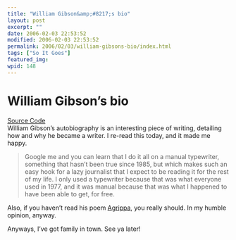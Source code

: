 ```yaml
---
title: "William Gibson&amp;#8217;s bio"
layout: post
excerpt: ""
date: 2006-02-03 22:53:52
modified: 2006-02-03 22:53:52
permalink: 2006/02/03/william-gibsons-bio/index.html
tags: ["So It Goes"]
featured_img: 
wpid: 148
---
```


# William Gibson&#8217;s bio

[Source Code](http://www.williamgibsonbooks.com/source/source.asp)  
William Gibson’s autobiography is an interesting piece of writing, detailing how and why he became a writer. I re-read this today, and it made me happy.

> Google me and you can learn that I do it all on a manual typewriter, something that hasn’t been true since 1985, but which makes such an easy hook for a lazy journalist that I expect to be reading it for the rest of my life. I only used a typewriter because that was what everyone used in 1977, and it was manual because that was what I happened to have been able to get, for free.

Also, if you haven’t read his poem [Agrippa](http://www.williamgibsonbooks.com/source/agrippa.asp), you really should. In my humble opinion, anyway.

Anyways, I’ve got family in town. See ya later!